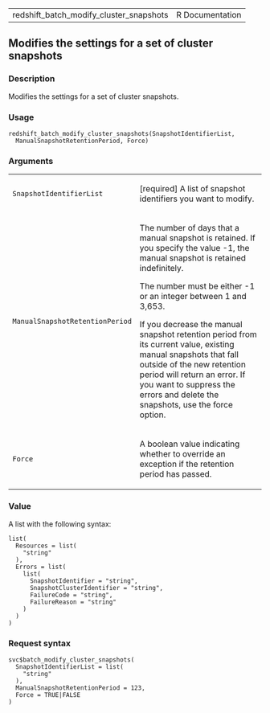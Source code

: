 <table style="width: 100%;">
<tbody>
<tr class="odd">
<td>redshift_batch_modify_cluster_snapshots</td>
<td style="text-align: right;">R Documentation</td>
</tr>
</tbody>
</table>

## Modifies the settings for a set of cluster snapshots

### Description

Modifies the settings for a set of cluster snapshots.

### Usage

    redshift_batch_modify_cluster_snapshots(SnapshotIdentifierList,
      ManualSnapshotRetentionPeriod, Force)

### Arguments

<table>
<colgroup>
<col style="width: 35%" />
<col style="width: 65%" />
</colgroup>
<tbody>
<tr class="odd">
<td><code
id="redshift_batch_modify_cluster_snapshots_:_SnapshotIdentifierList">SnapshotIdentifierList</code></td>
<td><p>[required] A list of snapshot identifiers you want to
modify.</p></td>
</tr>
<tr class="even">
<td><code
id="redshift_batch_modify_cluster_snapshots_:_ManualSnapshotRetentionPeriod">ManualSnapshotRetentionPeriod</code></td>
<td><p>The number of days that a manual snapshot is retained. If you
specify the value -1, the manual snapshot is retained indefinitely.</p>
<p>The number must be either -1 or an integer between 1 and 3,653.</p>
<p>If you decrease the manual snapshot retention period from its current
value, existing manual snapshots that fall outside of the new retention
period will return an error. If you want to suppress the errors and
delete the snapshots, use the force option.</p></td>
</tr>
<tr class="odd">
<td><code
id="redshift_batch_modify_cluster_snapshots_:_Force">Force</code></td>
<td><p>A boolean value indicating whether to override an exception if
the retention period has passed.</p></td>
</tr>
</tbody>
</table>

### Value

A list with the following syntax:

    list(
      Resources = list(
        "string"
      ),
      Errors = list(
        list(
          SnapshotIdentifier = "string",
          SnapshotClusterIdentifier = "string",
          FailureCode = "string",
          FailureReason = "string"
        )
      )
    )

### Request syntax

    svc$batch_modify_cluster_snapshots(
      SnapshotIdentifierList = list(
        "string"
      ),
      ManualSnapshotRetentionPeriod = 123,
      Force = TRUE|FALSE
    )

